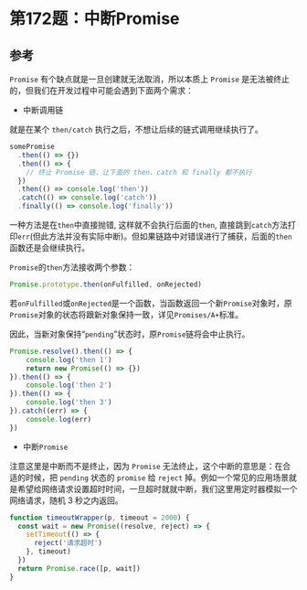 # 第172题：中断Promise

## 参考

`Promise` 有个缺点就是一旦创建就无法取消，所以本质上 `Promise` 是无法被终止的，但我们在开发过程中可能会遇到下面两个需求：

* 中断调用链

就是在某个 `then/catch` 执行之后，不想让后续的链式调用继续执行了。

```js
somePromise
  .then(() => {})
  .then(() => {
    // 终止 Promise 链，让下面的 then、catch 和 finally 都不执行
  })
  .then(() => console.log('then'))
  .catch(() => console.log('catch'))
  .finally(() => console.log('finally'))
```

一种方法是在`then`中直接抛错, 这样就不会执行后面的`then`, 直接跳到`catch`方法打印`err`(但此方法并没有实际中断)。但如果链路中对错误进行了捕获，后面的`then`函数还是会继续执行。

`Promise`的`then`方法接收两个参数：

```js
Promise.prototype.then(onFulfilled, onRejected)
```

若`onFulfilled`或`onRejected`是一个函数，当函数返回一个新`Promise`对象时，原`Promise`对象的状态将跟新对象保持一致，详见`Promises/A+`标准。

因此，当新对象保持“`pending`”状态时，原`Promise`链将会中止执行。

```js
Promise.resolve().then(() => {
    console.log('then 1')
    return new Promise(() => {})
}).then(() => {
    console.log('then 2')
}).then(() => {
    console.log('then 3')
}).catch((err) => {
    console.log(err)
})
```

* 中断`Promise`

注意这里是中断而不是终止，因为 `Promise` 无法终止，这个中断的意思是：在合适的时候，把 `pending` 状态的 `promise` 给 `reject` 掉。例如一个常见的应用场景就是希望给网络请求设置超时时间，一旦超时就就中断，我们这里用定时器模拟一个网络请求，随机 3 秒之内返回。

```js
function timeoutWrapper(p, timeout = 2000) {
  const wait = new Promise((resolve, reject) => {
    setTimeout(() => {
      reject('请求超时')
    }, timeout)
  })
  return Promise.race([p, wait])
}
```